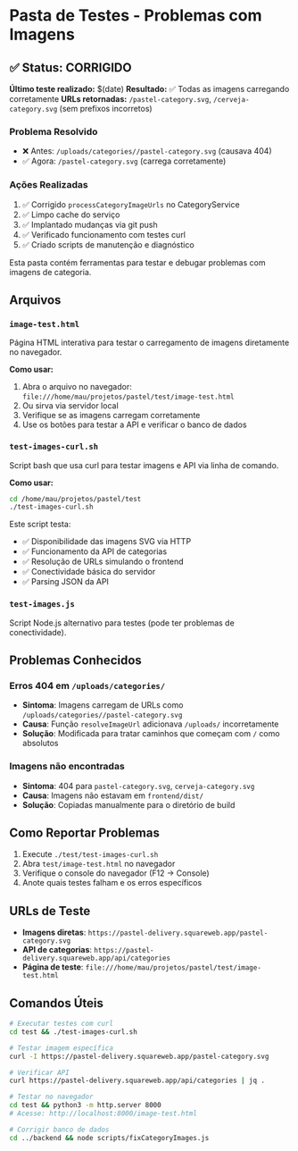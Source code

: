 # Pasta de Testes - Problemas com Imagens

## ✅ Status: CORRIGIDO

**Último teste realizado:** $(date)
**Resultado:** ✅ Todas as imagens carregando corretamente
**URLs retornadas:** `/pastel-category.svg`, `/cerveja-category.svg` (sem prefixos incorretos)

### Problema Resolvido
- ❌ Antes: `/uploads/categories//pastel-category.svg` (causava 404)
- ✅ Agora: `/pastel-category.svg` (carrega corretamente)

### Ações Realizadas
1. ✅ Corrigido `processCategoryImageUrls` no CategoryService
2. ✅ Limpo cache do serviço
3. ✅ Implantado mudanças via git push
4. ✅ Verificado funcionamento com testes curl
5. ✅ Criado scripts de manutenção e diagnóstico

Esta pasta contém ferramentas para testar e debugar problemas com imagens de categoria.

## Arquivos

### `image-test.html`
Página HTML interativa para testar o carregamento de imagens diretamente no navegador.

**Como usar:**
1. Abra o arquivo no navegador: `file:///home/mau/projetos/pastel/test/image-test.html`
2. Ou sirva via servidor local
3. Verifique se as imagens carregam corretamente
4. Use os botões para testar a API e verificar o banco de dados

### `test-images-curl.sh`
Script bash que usa curl para testar imagens e API via linha de comando.

**Como usar:**
```bash
cd /home/mau/projetos/pastel/test
./test-images-curl.sh
```

Este script testa:
- ✅ Disponibilidade das imagens SVG via HTTP
- ✅ Funcionamento da API de categorias
- ✅ Resolução de URLs simulando o frontend
- ✅ Conectividade básica do servidor
- ✅ Parsing JSON da API

### `test-images.js`
Script Node.js alternativo para testes (pode ter problemas de conectividade).

## Problemas Conhecidos

### Erros 404 em `/uploads/categories/`
- **Sintoma**: Imagens carregam de URLs como `/uploads/categories//pastel-category.svg`
- **Causa**: Função `resolveImageUrl` adicionava `/uploads/` incorretamente
- **Solução**: Modificada para tratar caminhos que começam com `/` como absolutos

### Imagens não encontradas
- **Sintoma**: 404 para `pastel-category.svg`, `cerveja-category.svg`
- **Causa**: Imagens não estavam em `frontend/dist/`
- **Solução**: Copiadas manualmente para o diretório de build

## Como Reportar Problemas

1. Execute `./test/test-images-curl.sh`
2. Abra `test/image-test.html` no navegador
3. Verifique o console do navegador (F12 → Console)
4. Anote quais testes falham e os erros específicos

## URLs de Teste

- **Imagens diretas**: `https://pastel-delivery.squareweb.app/pastel-category.svg`
- **API de categorias**: `https://pastel-delivery.squareweb.app/api/categories`
- **Página de teste**: `file:///home/mau/projetos/pastel/test/image-test.html`

## Comandos Úteis

```bash
# Executar testes com curl
cd test && ./test-images-curl.sh

# Testar imagem específica
curl -I https://pastel-delivery.squareweb.app/pastel-category.svg

# Verificar API
curl https://pastel-delivery.squareweb.app/api/categories | jq .

# Testar no navegador
cd test && python3 -m http.server 8000
# Acesse: http://localhost:8000/image-test.html

# Corrigir banco de dados
cd ../backend && node scripts/fixCategoryImages.js
```